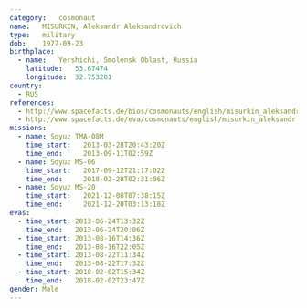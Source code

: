 ```yaml
---
category:	cosmonaut
name:	MISURKIN, Aleksandr Aleksandrovich
type:	military
dob:	1977-09-23
birthplace:
  - name:	Yershichi, Smolensk Oblast, Russia
    latitude:	53.67474
    longitude:	32.753281
country:
  - RUS
references:
  - http://www.spacefacts.de/bios/cosmonauts/english/misurkin_aleksandr.htm
  - http://www.spacefacts.de/eva/cosmonauts/english/misurkin_aleksandr.htm
missions:
  - name: Soyuz TMA-08M
    time_start:   2013-03-28T20:43:20Z
    time_end:     2013-09-11T02:59Z
  - name: Soyuz MS-06
    time_start:   2017-09-12T21:17:02Z
    time_end:     2018-02-28T02:31:06Z
  - name: Soyuz MS-20
    time_start:   2021-12-08T07:38:15Z
    time_end:     2021-12-20T03:13:18Z
evas:
  - time_start: 2013-06-24T13:32Z
    time_end:   2013-06-24T20:06Z
  - time_start: 2013-08-16T14:36Z
    time_end:   2013-08-16T22:05Z
  - time_start: 2013-08-22T11:34Z
    time_end:   2013-08-22T17:32Z
  - time_start: 2018-02-02T15:34Z
    time_end:   2018-02-02T23:47Z
gender:	Male
---
```

